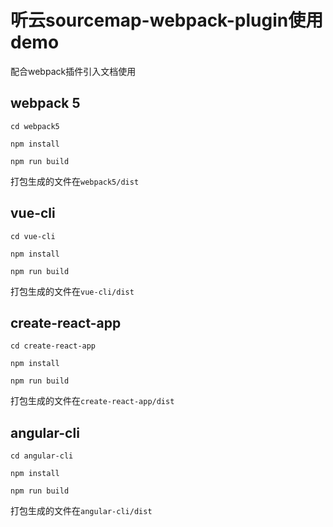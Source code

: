 # 听云sourcemap-webpack-plugin使用demo

配合webpack插件引入文档使用

## webpack 5


```
cd webpack5
```

```
npm install
```

```
npm run build
```

打包生成的文件在`webpack5/dist`

## vue-cli

```
cd vue-cli
```

```
npm install
```

```
npm run build
```
打包生成的文件在`vue-cli/dist`

## create-react-app

```
cd create-react-app
```

```
npm install
```

```
npm run build
```

打包生成的文件在`create-react-app/dist`

## angular-cli


```
cd angular-cli
```

```
npm install
```

```
npm run build
```

打包生成的文件在`angular-cli/dist`
